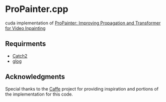 # ProPainter.cpp  

cuda implementation of [ProPainter: Improving Propagation and Transformer for Video Inpainting](https://github.com/sczhou/ProPainter)  


## Requirments  

- [Catch2](https://github.com/catchorg/Catch2)   
- [glog](https://github.com/google/glog)  


## Acknowledgments  

Special thanks to the [Caffe](https://github.com/BVLC/caffe) project for providing inspiration and portions of the implementation for this code.
